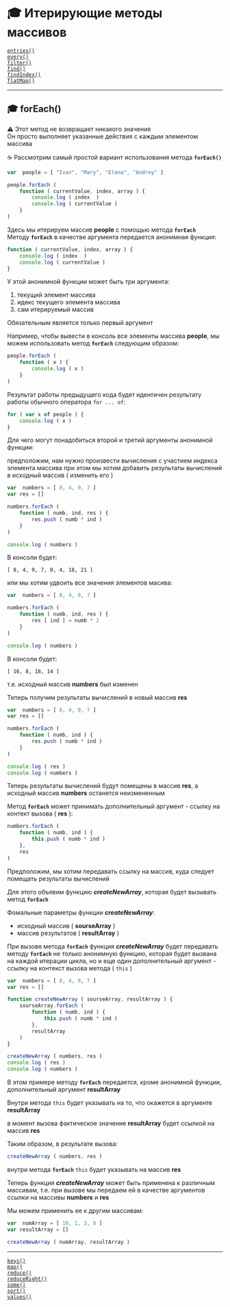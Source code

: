 # :mortar_board: Итерирующие методы массивов

[`entries()`](Array.prototype.entries)<br/>
[`every()`](Array.prototype.every)<br/>
[`filter()`](Array.prototype.filter)<br/>
[`find()`](Array.prototype.find)<br/>
[`findIndex()`](Array.prototype.findIndex)<br/>
[`flatMap()`](Array.prototype.flatMap)<br/>
***
## :mortar_board: forEach()
:warning: Этот метод не возвращает никакого значения<br/>
Он просто выполняет указанные действия с каждым элементом массива

:coffee: Рассмотрим самый простой вариант использования метода **`forEach()`**
```javascript
var  people = [ "Ivan", "Mary", "Elena", "Andrey" ]

people.forEach (
    function ( currentValue, index, array ) {
        console.log ( index  )
        console.log ( currentValue )
    }
)
```
Здесь мы итерируем массив  **people**  с помощью метода  **`forEach`**<br/>
Методу  **`forEach`**  в качестве аргумента  передается анонимная функция:
```javascript
function ( currentValue, index, array ) {
    console.log ( index  )
    console.log ( currentValue )
}
```
У этой анонимной функции может быть  три аргумента:
1)  текущий элемент массива
2) идекс текущего элемента массива
3) сам итерируемый массив

Обязательным является только первый аргумент

Например, чтобы вывести в консоль все элементы массива  **people**, мы можем использовать метод  **`forEach`** следующим образом:
```javascript
people.forEach (
    function ( x ) {
        console.log ( x )
    }
)
```
Результат работы предыдущего кода будет идентичен результату работы обычного оператора `for ... of`:
```javascript
for ( var x of people ) {
    console.log ( x )
}
```
Для чего могут понадобиться второй и третий аргументы анонимной функции:

предположим, нам нужно произвести вычисления с участием индекса элемента массива
при этом мы хотим добавить результаты вычислений в исходный массив ( изменить его )
```javascript
var  numbers = [ 8, 4, 9, 7 ]
var res = []

numbers.forEach (
    function ( numb, ind, res ) {
        res.push ( numb * ind )
    }
)

console.log ( numbers )
```
В консоли будет:
```console
[ 8, 4, 9, 7, 0, 4, 18, 21 ]
```
или мы хотим удвоить все значения элементов масива:
```javascript
var  numbers = [ 8, 4, 9, 7 ]

numbers.forEach (
    function ( numb, ind, res ) {
        res [ ind ] = numb * 2
    }
)

console.log ( numbers )
```
В консоли будет:
```console
[ 16, 8, 18, 14 ]
```
т.е. исходный массив  **numbers**  был изменен

Теперь получим результаты вычислений в новый массив  **res**
```javascript
var  numbers = [ 8, 4, 9, 7 ]
var res = []

numbers.forEach (
    function ( numb, ind ) {
        res.push ( numb * ind )
    }
)

console.log ( res )
console.log ( numbers )
```
Теперь  результаты вычислений будут помещены в массив  **res**,  а исходный  массив  **numbers**  останется неизмененным

Метод  **`forEach`**  может принимать дополнительный аргумент - ссылку на контект вызова ( **res** ):
```javascript
numbers.forEach (
    function ( numb, ind ) {
        this.push ( numb * ind )
    },
    res
)
```
Предположим, мы хотим передавать ссылку на массив, куда следует помещать результаты вычислений

Для этого объявим функцию  **_createNewArray_**, которая будет вызывать метод **`forEach`**

Фомальные параметры функции  **_createNewArray_**:
   - исходный массив     ( **sourseArray** )
   - массив результатов ( **resultArray** )

При вызове метода  **`forEach`**  функция  **_createNewArray_**  будет передавать методу  **`forEach`**  не только анонимную функцию, которая будет вызвана на каждой итерации цикла, но и еще один дополнительный аргумент - ссылку на контекст вызова метода ( `this` )
```javascript
var  numbers = [ 8, 4, 9, 7 ]
var res = []

function createNewArray ( sourseArray, resultArray ) {
    sourseArray.forEach (
        function ( numb, ind ) {
            this.push ( numb * ind )
        },
        resultArray
    )
}

createNewArray ( numbers, res )
console.log ( res )
console.log ( numbers )
```
В этом примере методу  **`forEach`**  передается, кроме анонимной функции, дополнительный аргумент  **resultArray**

Внутри метода  `this`  будет указывать на то, что окажется в аргументе  **resultArray**

в момент вызова  фактическое значение  **resultArray**   будет  ссылкой  на   массив  **res**

Таким образом, в результате вызова:
```javascript
createNewArray ( numbers, res )
```
внутри метода **`forEach`**   `this`  будет указывать на массив  **res**

Теперь функция  **_createNewArray_**  может быть применена к различным массивам, т.е. при вызове мы передаем ей в качестве аргументов  ссылки на массивы  **numbers**  и  **res**

Мы можем применить ее к другим массивам:
```javascript
var  numArray = [ 10, 1, 3, 8 ]
var resultArray = []

createNewArray ( numArray, resultArray )
```
***
[`keys()`](Array.prototype.keys)<br/>
[`map()`](Array.prototype.map)<br/>
[`reduce()`](Array.prototype.reduce)<br/>
[`reduceRight()`](Array.prototype.reduceRight)<br/>
[`some()`](Array.prototype.some)<br/>
[`sort()`](Array.prototype.sort)<br/>
[`values()`](Array.prototype.values)<br/>
